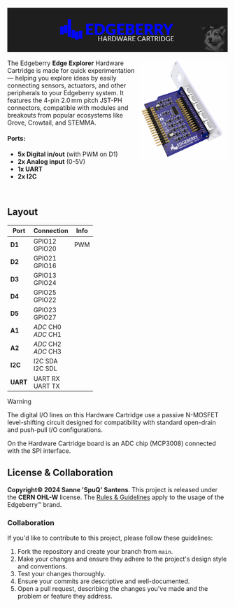 ![Edgeberry banner](https://raw.githubusercontent.com/Edgeberry/.github/main/brand/EdgeBerry_banner_cartridge.png)

<img src="documentation//Edgeberry_Explorer_Cartridge_rendering.png" align="right" width="40%"/>

The Edgeberry **Edge Explorer** Hardware Cartridge is made for quick experimentation — helping you explore ideas by easily connecting sensors, actuators, and other peripherals to your Edgeberry system. It features the 4-pin 2.0 mm pitch JST-PH connectors, compatible with modules and breakouts from popular ecosystems like Grove, Crowtail, and STEMMA.

#### Ports:
- **5x Digital in/out** (with PWM on D1)
- **2x Analog input** (0-5V)
- **1x UART**
- **2x I2C**

<br clear="right"/>

## Layout

| Port     | Connection             | Info |
|----------|------------------------|------|
| **D1**   | GPIO12 <br/>GPIO20     | PWM     |
| **D2**   | GPIO21 <br/>GPIO16     |      |
| **D3**   | GPIO13 <br/>GPIO24     |      |
| **D4**   | GPIO25 <br/>GPIO22     |      |
| **D5**   | GPIO23 <br/>GPIO27     |      |
| **A1**   | *ADC* CH0 <br/>*ADC* CH1  |      |
| **A2**   | *ADC* CH2 <br/>*ADC* CH3  |      |
| **I2C**  | I2C SDA <br/>I2C SDL   |      |
| **UART** | UART RX <br/>UART TX   |      |

>[!WARNING]
>The digital I/O lines on this Hardware Cartridge use a passive N-MOSFET level-shifting circuit designed for compatibility with standard open-drain and push-pull I/O configurations.

On the Hardware Cartridge board is an ADC chip (MCP3008) connected with the SPI interface.


## License & Collaboration
**Copyright© 2024 Sanne 'SpuQ' Santens**. This project is released under the **CERN OHL-W** license. The [Rules & Guidelines](https://github.com/Edgeberry/.github/blob/main/brand/Edgeberry_Trademark_Rules_and_Guidelines.md) apply to the usage of the Edgeberry™ brand.

### Collaboration

If you'd like to contribute to this project, please follow these guidelines:
1. Fork the repository and create your branch from `main`.
2. Make your changes and ensure they adhere to the project's design style and conventions.
3. Test your changes thoroughly.
4. Ensure your commits are descriptive and well-documented.
5. Open a pull request, describing the changes you've made and the problem or feature they address.
